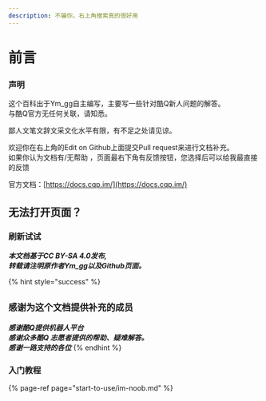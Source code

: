 ```yaml
---
description: 不骗你，右上角搜索真的很好用
---
```


# 前言

### 声明

这个百科出于Ym\_gg自主编写，主要写一些针对酷Q新人问题的解答。  
与酷Q官方无任何关联，请知悉。

鄙人文笔文辞文采文化水平有限，有不足之处请见谅。

欢迎你在右上角的Edit on Github上面提交Pull request来进行文档补充。  
如果你认为文档有/无帮助 ，页面最右下角有反馈按钮，您选择后可以给我最直接的反馈

 官方文档：[https://docs.cqp.im/](https://docs.cqp.im/)

## 无法打开页面？

### 刷新试试 



_**本文档基于CC BY-SA 4.0发布,   
转载请注明原作者Ym\_gg以及Github页面。**_

{% hint style="success" %}
## `感谢为这个文档提供补充的成员`

_**感谢酷Q提供机器人平台  
感谢众多酷Q 志愿者提供的帮助、疑难解答。  
感谢一路支持的各位**_
{% endhint %}

### 入门教程

{% page-ref page="start-to-use/im-noob.md" %}



